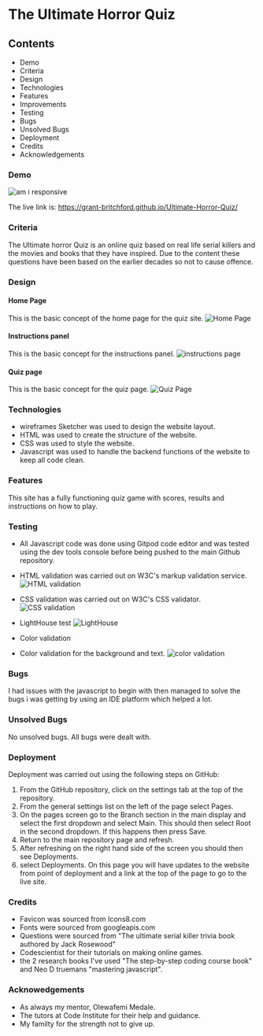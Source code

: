# The Ultimate Horror Quiz

## Contents
- Demo
- Criteria
- Design
- Technologies
- Features
- Improvements
- Testing
- Bugs
- Unsolved Bugs
- Deployment
- Credits
- Acknowledgements

### Demo

![am i responsive](https://github.com/grant-britchford/Ultimate-Horror-Quiz/assets/145594323/9d23f95c-95e1-4878-9ab1-1469f1f47007)

The live link is: https://grant-britchford.github.io/Ultimate-Horror-Quiz/

### Criteria

The Ultimate horror Quiz is an online quiz based on real life serial killers and the movies and books that they have inspired. Due to the content these questions have been based on the earlier decades so not to cause offence.

### Design

#### Home Page
This is the basic concept of the home page for the quiz site.
![Home Page](https://github.com/grant-britchford/Ultimate-Horror-Quiz/assets/145594323/1140d261-50fb-4688-bd79-29f1d68950d9)

#### Instructions panel
This is the basic concept for the instructions panel.
![instructions page](https://github.com/grant-britchford/Ultimate-Horror-Quiz/assets/145594323/833fb839-feb3-486f-ac2f-4dc38762a699)

#### Quiz page
This is the basic concept for the quiz page.
![Quiz Page](https://github.com/grant-britchford/Ultimate-Horror-Quiz/assets/145594323/a3b1af9d-80da-445d-bee0-517193f3b7f7)


### Technologies

- wireframes Sketcher was used to design the website layout.
- HTML was used to create the structure of the website.
- CSS was used to style the website.
- Javascript was used to handle the backend functions of the website to keep all code clean.

### Features

This site has a fully functioning quiz game with scores, results and instructions on how to play.

### Testing

- All Javascript code was done using Gitpod code editor and was tested using the dev tools console before being pushed to the main Github repository.
- HTML validation was carried out on W3C's markup validation service.
![HTML validation](https://github.com/grant-britchford/Ultimate-Horror-Quiz/assets/145594323/35476816-0f05-447b-93fd-2996fece6645)

- CSS validation was carried out on W3C's CSS validator.
![CSS validation](https://github.com/grant-britchford/Ultimate-Horror-Quiz/assets/145594323/d9b71e87-345f-45d5-9e4b-35b666998fbe)

- LightHouse test
![LightHouse](https://github.com/grant-britchford/Ultimate-Horror-Quiz/assets/145594323/f0136937-d0ea-451d-9764-3256214de5bb)

- Color validation
- Color validation for the background and text.
![color validation](https://github.com/grant-britchford/Ultimate-Horror-Quiz/assets/145594323/8868f8c0-83b2-416b-a586-afc7ac87731b)

### Bugs

I had issues with the javascript to begin with then managed to solve the bugs i was getting by using an IDE platform which helped a lot.

### Unsolved Bugs

No unsolved bugs. All bugs were dealt with.

### Deployment

Deployment was carried out using the following steps on GitHub:

1. From the GitHub repository, click on the settings tab at the top of the repository.
2. From the general settings list on the left of the page select Pages.
3. On the pages screen go to the Branch section in the main display and select the first dropdown and select Main. This should then select Root in the second dropdown. If this happens then press Save.
4. Return to the main repository page and refresh.
5. After refreshing on the right hand side of the screen you should then see Deployments.
6. select Deployments. On this page you will have updates to the website from point of deployment and a link at the top of the page to go to the live site.

### Credits

- Favicon was sourced from Icons8.com
- Fonts were sourced from googleapis.com
- Questions were sourced from "The ultimate serial killer trivia book authored by Jack Rosewood"
- Codescientist for their tutorials on making online games.
- the 2 research books I've used "The step-by-step coding course book" and Neo D truemans "mastering javascript".

### Acknowedgements

- As always my mentor, Olewafemi Medale.
- The tutors at Code Institute for their help and guidance.
- My familty for the strength not to give up.
